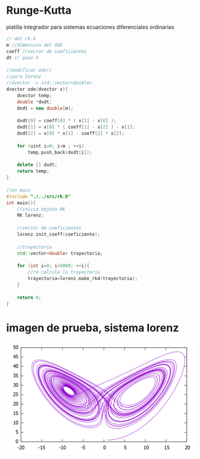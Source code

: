 # Runge-Kutta
platilla integrador para sistemas ecuaciones diferenciales ordinarias

```cpp
// del rk.h
m //dimension del ODE
coeff //vector de coeficientes
dt // paso h

//modificar ode()
//para lorenz 
//dvector -> std::vector<double>
dvector ode(dvector x){
    dvector temp;
    double *dxdt;
    dxdt = new double[m];

    dxdt[0] = coeff[0] * ( x[1] - x[0] );
    dxdt[1] = x[0] * ( coeff[1] - x[2] ) - x[1];
    dxdt[2] = x[0] * x[1] - coeff[2] * x[2];

    for (uint i=0; i<m ; ++i)
        temp.push_back(dxdt[i]);
    
    delete [] dxdt;
    return temp;
}

//en main
#include "./../src/rk.h"
int main(){
    //inicia objeto RK
    RK lorenz;

    //vector de coeficientes
    lorenz.init_coeff(coeficiente);
    
    //trayectoria
    std::vector<double> trayectoria;

    for (int i=0; i<5000; ++i){
        //re calcula la trayectoria
        trayectoria=lorenz.make_rk4(trayectoria);
    }
    
    return 0;
}

```

# imagen de prueba, sistema lorenz

![Alt text](https://raw.githubusercontent.com/RamiroBelmarM/Runge-Kutta/main/test/lorenz_test.png)